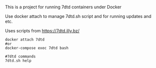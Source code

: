This is a project for running 7dtd containers under Docker

Use docker attach to manage 7dtd.sh script and for running updates and etc.

Uses scripts from https://7dtd.illy.bz/
```
docker attach 7dtd 
#or
docker-compose exec 7dtd bash
```
```
#7dtd commands
7dtd.sh help
```
